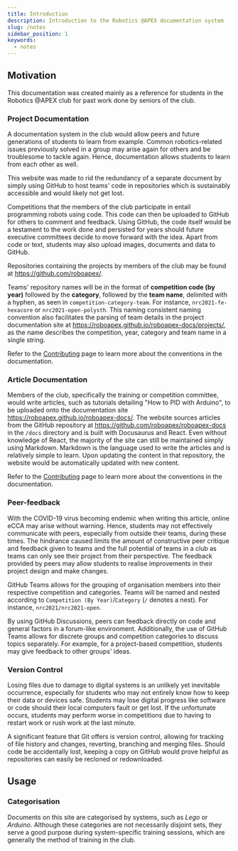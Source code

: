 ```yaml
---
title: Introduction
description: Introduction to the Robotics @APEX documentation system
slug: /notes
sidebar_position: 1
keywords:
  - notes
---
```


## Motivation

This documentation was created mainly as a reference for students in the Robotics @APEX club for past work done by seniors of the club.

### Project Documentation

A documentation system in the club would allow peers and future generations of students to learn from example. Common robotics-related issues previously solved in a group may arise again for others and be troublesome to tackle again. Hence, documentation allows students to learn from each other as well. 

This website was made to rid the redundancy of a separate document by simply using GitHub to host teams' code in repositories which is sustainably accessible and would likely not get lost.

Competitions that the members of the club participate in entail programming robots using code. This code can then be uploaded to GitHub for others to comment and feedback. Using GitHub, the code itself would be a testament to the work done and persisted for years should future executive committees decide to move forward with the idea. Apart from code or text, students may also upload images, documents and data to GitHub.

Repositories containing the projects by members of the club may be found at https://github.com/roboapex/. 

Teams' repository names will be in the format of **competition code (by year)** followed by the **category**, followed by the **team name**, delimited with a hyphen, as seen in `competition-category-team`. For instance, `nrc2021-fe-hexacore` or `nrc2021-open-polysth`. This naming consistent naming convention also facilitates the parsing of team details in the project documentation site at https://roboapex.github.io/roboapex-docs/projects/, as the name describes the competition, year, category and team name in a single string.

Refer to the [Contributing](contributing) page to learn more about the conventions in the documentation.

### Article Documentation

Members of the club, specifically the training or competition committee, would write articles, such as tutorials detailing "How to PID with Arduino", to be uploaded onto the documentation site https://roboapex.github.io/roboapex-docs/. The website sources articles from the GitHub repository at https://github.com/roboapex/roboapex-docs in the `/docs` directory and is built with Docusaurus and React. Even without knowledge of React, the majority of the site can still be maintained simply using Markdown. Markdown is the language used to write the articles and is relatively simple to learn. Upon updating the content in that repository, the website would be automatically updated with new content.

Refer to the [Contributing](contributing) page to learn more about the conventions in the documentation.

### Peer-feedback

With the COVID-19 virus becoming endemic when writing this article, online eCCA may arise without warning. Hence, students may not effectively communicate with peers, especially from outside their teams, during these times. The hindrance caused limits the amount of constructive peer critique and feedback given to teams and the full potential of teams in a club as teams can only see their project from their perspective. The feedback provided by peers may allow students to realise improvements in their project design and make changes.

GitHub Teams allows for the grouping of organisation members into their respective competition and categories. Teams will be named and nested according to `Competition (By Year)`/`Category` (`/` denotes a nest). For instance, `nrc2021/nrc2021-open`.

By using GitHub Discussions, peers can feedback directly on code and general factors in a forum-like environment. Additionally, the use of GitHub Teams allows for discrete groups and competition categories to discuss topics separately. For example, for a project-based competition, students may give feedback to other groups' ideas.

### Version Control

Losing files due to damage to digital systems is an unlikely yet inevitable occurrence, especially for students who may not entirely know how to keep their data or devices safe. Students may lose digital progress like software or code should their local computers fault or get lost. If the unfortunate occurs, students may perform worse in competitions due to having to restart work or rush work at the last minute.

A significant feature that Git offers is version control, allowing for tracking of file history and changes, reverting, branching and merging files. Should code be accidentally lost, keeping a copy on GitHub would prove helpful as repositories can easily be recloned or redownloaded.

## Usage

### Categorisation

Documents on this site are categorised by systems, such as *Lego* or *Arduino*. Although these categories are not necessarily disjoint sets, they serve a good purpose during system-specific training sessions, which are generally the method of training in the club.
